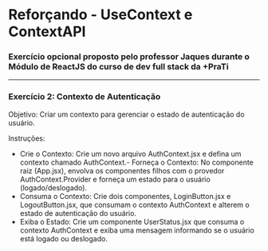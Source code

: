 <h1>Reforçando - UseContext e ContextAPI</h1>

### Exercício opcional proposto pelo professor Jaques durante o Módulo de ReactJS do curso de dev full stack da +PraTi

<hr/>

### Exercício 2: Contexto de Autenticação

Objetivo: Criar um contexto para gerenciar o estado de autenticação do usuário.

Instruções:

- Crie o Contexto: Crie um novo arquivo AuthContext.jsx e defina um contexto chamado AuthContext.- Forneça o Contexto: No componente raiz (App.jsx), envolva os componentes filhos com o provedor AuthContext.Provider e forneça um estado para o usuário (logado/deslogado).
- Consuma o Contexto: Crie dois componentes, LoginButton.jsx e LogoutButton.jsx, que consumam o contexto AuthContext e alterem o estado de autenticação do usuário.
- Exiba o Estado: Crie um componente UserStatus.jsx que consuma o contexto AuthContext e exiba uma mensagem informando se o usuário está logado ou deslogado.
